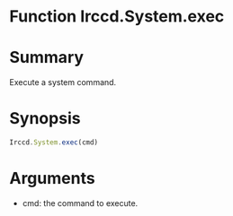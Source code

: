 # Function Irccd.System.exec

# Summary

Execute a system command.

# Synopsis

```javascript
Irccd.System.exec(cmd)
```

# Arguments

- cmd: the command to execute.
